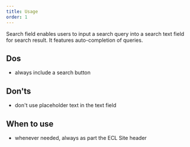 ```yaml
---
title: Usage
order: 1
---
```

Search field enables users to input a search query into a search text field for search result. It features auto-completion of queries.

## Dos 

- always include a search button

## Don'ts

- don't use placeholder text in the text field

## When to use

- whenever needed, always as part the ECL Site header
